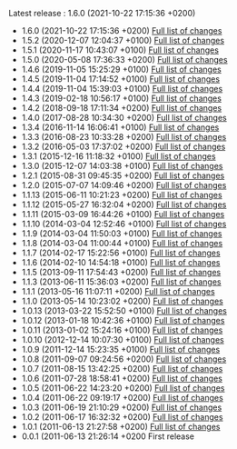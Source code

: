 Latest release : 1.6.0 (2021-10-22 17:15:36 +0200)


* 1.6.0 (2021-10-22 17:15:36 +0200) [Full list of changes](https://github.com/Apen/recordsmanager/compare/1.5.2...1.6.0)
* 1.5.2 (2020-12-07 12:04:37 +0100) [Full list of changes](https://github.com/Apen/recordsmanager/compare/1.5.1...1.5.2)
* 1.5.1 (2020-11-17 10:43:07 +0100) [Full list of changes](https://github.com/Apen/recordsmanager/compare/1.5.0...1.5.1)
* 1.5.0 (2020-05-08 17:36:33 +0200) [Full list of changes](https://github.com/Apen/recordsmanager/compare/1.4.6...1.5.0)
* 1.4.6 (2019-11-05 15:25:29 +0100) [Full list of changes](https://github.com/Apen/recordsmanager/compare/1.4.5...1.4.6)
* 1.4.5 (2019-11-04 17:14:52 +0100) [Full list of changes](https://github.com/Apen/recordsmanager/compare/1.4.4...1.4.5)
* 1.4.4 (2019-11-04 15:39:03 +0100) [Full list of changes](https://github.com/Apen/recordsmanager/compare/1.4.3...1.4.4)
* 1.4.3 (2019-02-18 10:56:17 +0100) [Full list of changes](https://github.com/Apen/recordsmanager/compare/1.4.2...1.4.3)
* 1.4.2 (2018-09-18 17:11:34 +0200) [Full list of changes](https://github.com/Apen/recordsmanager/compare/1.4.0...1.4.2)
* 1.4.0 (2017-08-28 10:34:30 +0200) [Full list of changes](https://github.com/Apen/recordsmanager/compare/1.3.4...1.4.0)
* 1.3.4 (2016-11-14 16:06:41 +0100) [Full list of changes](https://github.com/Apen/recordsmanager/compare/1.3.3...1.3.4)
* 1.3.3 (2016-08-23 10:33:28 +0200) [Full list of changes](https://github.com/Apen/recordsmanager/compare/1.3.2...1.3.3)
* 1.3.2 (2016-05-03 17:37:02 +0200) [Full list of changes](https://github.com/Apen/recordsmanager/compare/1.3.1...1.3.2)
* 1.3.1 (2015-12-16 11:18:32 +0100) [Full list of changes](https://github.com/Apen/recordsmanager/compare/1.3.0...1.3.1)
* 1.3.0 (2015-12-07 14:03:38 +0100) [Full list of changes](https://github.com/Apen/recordsmanager/compare/1.2.1...1.3.0)
* 1.2.1 (2015-08-31 09:45:35 +0200) [Full list of changes](https://github.com/Apen/recordsmanager/compare/1.2.0...1.2.1)
* 1.2.0 (2015-07-07 14:09:46 +0200) [Full list of changes](https://github.com/Apen/recordsmanager/compare/1.1.13...1.2.0)
* 1.1.13 (2015-06-11 10:21:23 +0200) [Full list of changes](https://github.com/Apen/recordsmanager/compare/1.1.12...1.1.13)
* 1.1.12 (2015-05-27 16:32:04 +0200) [Full list of changes](https://github.com/Apen/recordsmanager/compare/1.1.11...1.1.12)
* 1.1.11 (2015-03-09 16:44:26 +0100) [Full list of changes](https://github.com/Apen/recordsmanager/compare/1.1.10...1.1.11)
* 1.1.10 (2014-03-04 12:52:46 +0100) [Full list of changes](https://github.com/Apen/recordsmanager/compare/1.1.9...1.1.10)
* 1.1.9 (2014-03-04 11:50:03 +0100) [Full list of changes](https://github.com/Apen/recordsmanager/compare/1.1.8...1.1.9)
* 1.1.8 (2014-03-04 11:00:44 +0100) [Full list of changes](https://github.com/Apen/recordsmanager/compare/1.1.7...1.1.8)
* 1.1.7 (2014-02-17 15:22:56 +0100) [Full list of changes](https://github.com/Apen/recordsmanager/compare/1.1.6...1.1.7)
* 1.1.6 (2014-02-10 14:54:18 +0100) [Full list of changes](https://github.com/Apen/recordsmanager/compare/1.1.5...1.1.6)
* 1.1.5 (2013-09-11 17:54:43 +0200) [Full list of changes](https://github.com/Apen/recordsmanager/compare/1.1.3...1.1.5)
* 1.1.3 (2013-06-11 15:36:03 +0200) [Full list of changes](https://github.com/Apen/recordsmanager/compare/1.1.1...1.1.3)
* 1.1.1 (2013-05-16 11:07:11 +0200) [Full list of changes](https://github.com/Apen/recordsmanager/compare/1.1.0...1.1.1)
* 1.1.0 (2013-05-14 10:23:02 +0200) [Full list of changes](https://github.com/Apen/recordsmanager/compare/1.0.13...1.1.0)
* 1.0.13 (2013-03-22 15:52:50 +0100) [Full list of changes](https://github.com/Apen/recordsmanager/compare/1.0.12...1.0.13)
* 1.0.12 (2013-01-18 10:42:36 +0100) [Full list of changes](https://github.com/Apen/recordsmanager/compare/1.0.11...1.0.12)
* 1.0.11 (2013-01-02 15:24:16 +0100) [Full list of changes](https://github.com/Apen/recordsmanager/compare/1.0.10...1.0.11)
* 1.0.10 (2012-12-14 10:07:30 +0100) [Full list of changes](https://github.com/Apen/recordsmanager/compare/1.0.9...1.0.10)
* 1.0.9 (2011-12-14 15:23:35 +0100) [Full list of changes](https://github.com/Apen/recordsmanager/compare/1.0.8...1.0.9)
* 1.0.8 (2011-09-07 09:24:56 +0200) [Full list of changes](https://github.com/Apen/recordsmanager/compare/1.0.7...1.0.8)
* 1.0.7 (2011-08-15 13:42:25 +0200) [Full list of changes](https://github.com/Apen/recordsmanager/compare/1.0.6...1.0.7)
* 1.0.6 (2011-07-28 18:58:41 +0200) [Full list of changes](https://github.com/Apen/recordsmanager/compare/1.0.5...1.0.6)
* 1.0.5 (2011-06-22 14:23:20 +0200) [Full list of changes](https://github.com/Apen/recordsmanager/compare/1.0.4...1.0.5)
* 1.0.4 (2011-06-22 09:19:17 +0200) [Full list of changes](https://github.com/Apen/recordsmanager/compare/1.0.3...1.0.4)
* 1.0.3 (2011-06-19 21:10:29 +0200) [Full list of changes](https://github.com/Apen/recordsmanager/compare/1.0.2...1.0.3)
* 1.0.2 (2011-06-17 16:32:32 +0200) [Full list of changes](https://github.com/Apen/recordsmanager/compare/1.0.1...1.0.2)
* 1.0.1 (2011-06-13 21:27:58 +0200) [Full list of changes](https://github.com/Apen/recordsmanager/compare/0.0.1...1.0.1)
* 0.0.1 (2011-06-13 21:26:14 +0200 First release